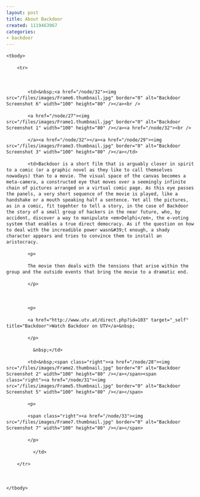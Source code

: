 ```yaml
---
layout: post
title: About Backdoor
created: 1119463967
categories:
- backdoor
---
```

<p>

 

<table border="0" width="100%">

	 

	<tbody>

		<tr>

			 

			<td>&nbsp;<a href="/node/32"><img src="/files/images/Frame6.thumbnail.jpg" border="0" alt="Backdoor Screenshot 6" width="100" height="80" /></a><br />

			<a href="/node/27"><img src="/files/images/Frame1.thumbnail.jpg" border="0" alt="Backdoor Screenshot 1" width="100" height="80" /></a><a href="/node/32"><br />

			</a><a href="/node/32"></a><a href="/node/29"><img src="/files/images/Frame3.thumbnail.jpg" border="0" alt="Backdoor Screenshot 3" width="100" height="80" /></a></td> 

			<td>Backdoor is a short film that is arguably closer in spirit to a comic (or a graphic novel as they like to call themselves nowadays) than to a movie. The visual space of the canvas becomes a meta-camera, a constructed eye that moves over a seemingly infinite chain of pictures arranged on a virtual comic page. As this eye passes the panels, a very short sequence of the movie is played, like a handshake or a mouth speaking half a sentence. Yet all the pictures, as in a comic, fit togehter to tell a story, in the case of Backdoor the story of a small group of hackers in the near future, who, by accident, discover a way to manipulate <em>Delphi</em>, the e-voting system that enables a true direct democracy. As if the question on how to deal with the increadible power wasn&#39;t enough, a shady character appears and tries to convince them to install an aristocracy. 

			<p>

			The movie then deals with the tensions that arise within the group and the outside events that bring the movie to a dramatic end.

			</p>

			 

			<p>

			<a href="http://www.utv.at/direct.php?id=103" target="_self" title="Backdoor">Watch Backdoor on UTV</a>&nbsp;

			</p>

			  &nbsp;</td> 

			<td>&nbsp;<span class="right"><a href="/node/28"><img src="/files/images/Frame2.thumbnail.jpg" border="0" alt="Backdoor Screenshot 2" width="100" height="80" /></a></span><span class="right"><a href="/node/31"><img src="/files/images/Frame5.thumbnail.jpg" border="0" alt="Backdoor Screenshot 5" width="100" height="80" /></a></span>        

			<p>

			<span class="right"><a href="/node/33"><img src="/files/images/Frame7.thumbnail.jpg" border="0" alt="Backdoor Screenshot 7" width="100" height="80" /></a></span>

			</p>

			  </td> 

		</tr>

		 

	</tbody>

</table>

 <br />

  &nbsp;

</p>

    

<p>

&nbsp;

</p>

  

<div class="image">

 <a href="/node/31"> </a>

<div class="caption">

<a href="/node/31"> </a>

<div class="image">

<a href="/node/31"> </a>  

</div>

</div>

 

</div>

